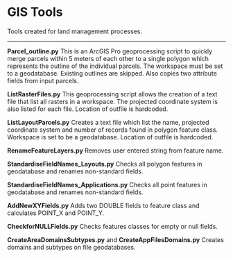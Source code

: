 # GIS Tools
Tools created for land management processes. 

***

**Parcel_outline.py**
This is an ArcGIS Pro geoprocessing script to quickly merge parcels within 5 meters of each other to a single polygon which represents the outline of the individual parcels. The workspace must be set to a geodatabase. Existing outlines are skipped. Also copies two attribute fields from input parcels. 

**ListRasterFiles.py**
This geoprocessing script allows the creation of a text file that list all rasters in a workspace. The projected coordinate system is also listed for each file. Location of outfile is hardcoded.

**ListLayoutParcels.py**
Creates a text file which list the name, projected coordinate system and number of records found in polygon feature class. Workspace is set to be a geodatabase. Location of outfile is hardcoded.

**RenameFeatureLayers.py** Removes user entered string from feature name.

**StandardiseFieldNames_Layouts.py**
Checks all polygon features in geodatabase and renames non-standard fields.

**StandardiseFieldNames_Applications.py**
Checks all point features in geodatabase and renames non-standard fields.

**AddNewXYFields.py**
Adds two DOUBLE fields to feature class and calculates POINT_X and POINT_Y.

**CheckforNULLFields.py**
Checks features classes for empty or null fields. 

**CreateAreaDomainsSubtypes.py** and **CreateAppFilesDomains.py**
Creates domains and subtypes on file geodatabases.
